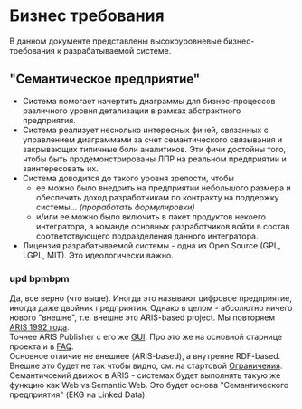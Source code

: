 # Бизнес требования

В данном документе представлены высокоуровневые бизнес-требования к разрабатываемой системе.

## "Семантическое предприятие"

- Система помогает начертить диаграммы для бизнес-процессов различного уровня детализации в рамках абстрактного предприятия.
- Система реализует несколько интересных фичей, связанных с управлением диаграммами за счет семантического связывания и закрывающих типичные боли аналитиков. Эти фичи достойны того, чтобы быть продемонстрированы ЛПР на реальном предприятии и заинтересовать их.
- Система доводится до такого уровня зрелости, чтобы
  - ее можно было внедрить на предприятии небольшого размера и обеспечить доход разработчикам по контракту на поддержку системы... *(проработать формулировки)*
  - и/или ее можно было включить в пакет продуктов некоего интегратора, а команде основных разработчиков войти в состав соответствующего подразделения данного интегратора.
- Лицензия разрабатываемой системы - одна из Open Source (GPL, LGPL, MIT). Это идеологически важно.

### upd bpmbpm
Да, все верно (что выше). Иногда это называют цифровое предприятие, иногда даже двойник предприятия. Однако в целом - абсолютно ничего нового "внешне", т.е. внешне это ARIS-based project. Мы повторяем [ARIS 1992 года](https://github.com/bpmbpm/doc/blob/main/BPM/ARIS/history.md).   
Точнее ARIS Publisher с его же [GUI](https://github.com/bpmbpm/doc/blob/main/Project/SemanticBPM/design/mainGUI.md). Про это же на основной старнице проекта и в [FAQ](https://github.com/bpmbpm/doc/blob/main/Project/SemanticBPM/design/mainGUI.md).   
Основное отличие не внешнее (ARIS-based), а внутренне RDF-based. Внешне это будет не так чтобы видно, см. на стартовой [Ограничения](https://github.com/bpmbpm/SemanticBPM?tab=readme-ov-file#%D0%BE%D0%B3%D1%80%D0%B0%D0%BD%D0%B8%D1%87%D0%B5%D0%BD%D0%B8%D1%8F). Семантичсекий движок в ARIS - системах будет выполнять такую же функцию как Web vs Semantic Web. Это будет основа "Семантического предприятия" (EKG на Linked Data).
